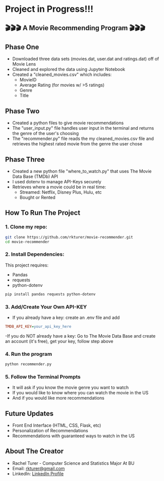 # **Project in Progress!!!**

## 🎬🎬🎬 A Movie Recommending Program 🎬🎬🎬

## **Phase One**

- Downloaded three data sets (movies.dat, user.dat and ratings.dat) off of Movie Lens 
- Cleaned and explored the data using Jupyter Notebook 
- Created a "cleaned_movies.csv" which includes:
  - MovieID
  - Average Rating (for movies w/ >5 ratings)
  - Genre
  - Title

## **Phase Two**

- Created a python files to give movie recommendations
- The "user_input.py" file handles user input in the terminal and returns the genre of the user's choosing
- The "recommender.py" file reads the my cleaned_movies.csv file and retrieves the highest rated movie from the genre the user chose

## **Phase Three**

- Created a new python file "where_to_watch.py" that uses The Movie Data Base (TMDb) API 
- I used dotenv to manage API-Keys securely 
- Retrieves where a movie could be in real time:
  - Streamed: Netflix, Disney Plus, Hulu, etc 
  - Bought or Rented

## **How To Run The Project**
### 1. Clone my repo:
```bash
git clone https://github.com/rkturer/movie-recommender.git
cd movie-recommender
```

### 2. Install Dependencies:
This project requires:
* Pandas
* requests
* python-dotenv

```bash
pip install pandas requests python-dotenv
```

### 3. Add/Create Your Own API-KEY
- If you already have a key: create an .env file and add
```ini
TMDB_API_KEY=your_api_key_here
```
-If you do NOT already have a key: Go to The Movie Data Base and create an account (it's free), get your key, follow step above

### 4. Run the program
```bash
python recommender.py
```

### 5. Follow the Terminal Prompts
- It will ask if you know the movie genre you want to watch
- If you would like to know where you can watch the movie in the US
- And if you would like more recommendations

## Future Updates
- Front End Interface (HTML, CSS, Flask, etc)
- Personalization of Recommendations
- Recommendations with guaranteed ways to watch in the US

## About The Creator
- Rachel Turer - Computer Science and Statistics Major At BU
- Email: [rkturer@gmail.com](mailto:rkturer@gmail.com)
- LinkedIn: [LinkedIn Profile](https://www.linkedin.com/in/rachel-turer-857b67385)


